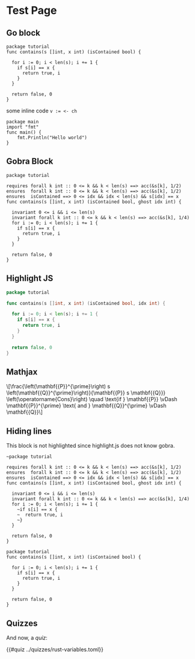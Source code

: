 # Test Page

## Go block
```go,editable
package tutorial
func contains(s []int, x int) (isContained bool) {

  for i := 0; i < len(s); i += 1 {
    if s[i] == x {
      return true, i
    }
  }

  return false, 0
}
```

some inline code `v := <- ch`

```go,editable
package main
import "fmt"
func main() {
    fmt.Println("Hello world")
}
```

## Gobra Block
```gobra,editable
package tutorial

requires forall k int :: 0 <= k && k < len(s) ==> acc(&s[k], 1/2)
ensures  forall k int :: 0 <= k && k < len(s) ==> acc(&s[k], 1/2)
ensures  isContained ==> 0 <= idx && idx < len(s) && s[idx] == x
func contains(s []int, x int) (isContained bool, ghost idx int) {

  invariant 0 <= i && i <= len(s)
  invariant forall k int :: 0 <= k && k < len(s) ==> acc(&s[k], 1/4)
  for i := 0; i < len(s); i += 1 {
    if s[i] == x {
      return true, i
    }
  }

  return false, 0
}
```
## Highlight JS
```go
package tutorial

func contains(s []int, x int) (isContained bool, idx int) {

  for i := 0; i < len(s); i += 1 {
    if s[i] == x {
      return true, i
    }
  }

  return false, 0
}
```
## Mathjax

\\[\frac{\left(\mathbf{\{P\}}^{\prime}\right) s \left(\mathbf{\{Q\}}^{\prime}\right)}{\mathbf{\{P\}} s \mathbf{\{Q\}}} \left(\operatorname{Cons}\right) \quad \text{if } \mathbf{\{P\}} \vDash \mathbf{\{P\}}^{\prime} \text{ and } \mathbf{\{Q\}}^{\prime} \vDash \mathbf{\{Q\}}\\]

## Hiding lines
This block is not highlighted since highlight.js does not know gobra.
```gobra,should_panic
~package tutorial

requires forall k int :: 0 <= k && k < len(s) ==> acc(&s[k], 1/2)
ensures  forall k int :: 0 <= k && k < len(s) ==> acc(&s[k], 1/2)
ensures  isContained ==> 0 <= idx && idx < len(s) && s[idx] == x
func contains(s []int, x int) (isContained bool, ghost idx int) {

  invariant 0 <= i && i <= len(s)
  invariant forall k int :: 0 <= k && k < len(s) ==> acc(&s[k], 1/4)
  for i := 0; i < len(s); i += 1 {
    ~if s[i] == x {
    ~  return true, i
    ~}
  }

  return false, 0
}
```


```go,editable,mdbook-runnable,should_panic,compile_fail,runnable
package tutorial
func contains(s []int, x int) (isContained bool) {

  for i := 0; i < len(s); i += 1 {
    if s[i] == x {
      return true, i
    }
  }

  return false, 0
}
```
## Quizzes

And now, a _quiz_:

{{#quiz ../quizzes/rust-variables.toml}}
